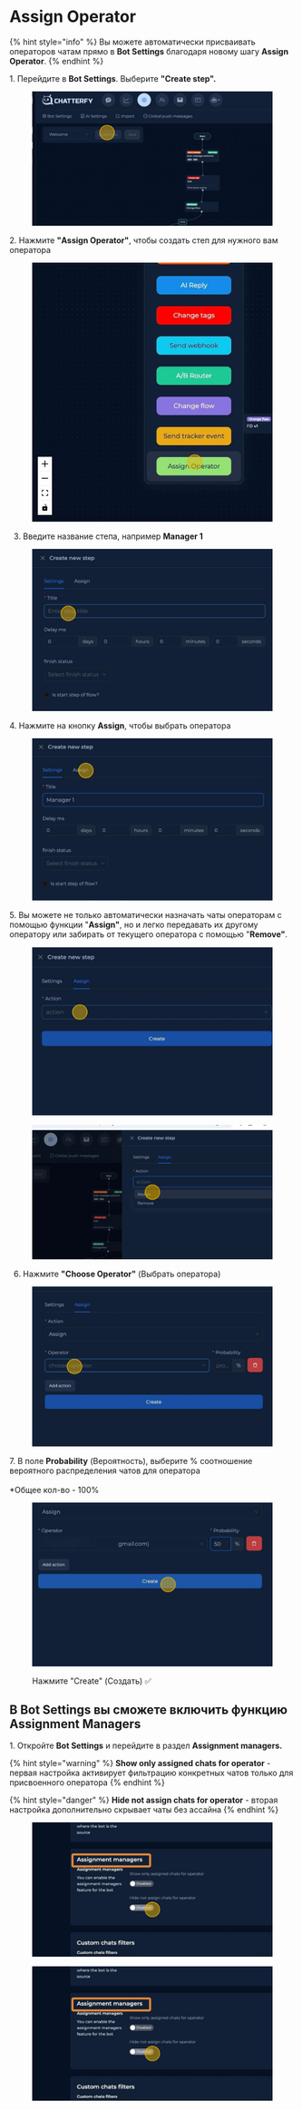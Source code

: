 # Assign Operator

{% hint style="info" %}
Вы можете автоматически присваивать операторов чатам прямо в **Bot Settings** благодаря новому шагу **Assign Operator**.&#x20;
{% endhint %}



1\. Перейдите в **Bot Settings**. Выберите **"Create step".**

<figure><img src="../../../.gitbook/assets/image (252).png" alt=""><figcaption></figcaption></figure>



2\. Нажмите **"Assign Operator"**, чтобы создать степ для нужного вам оператора

<figure><img src="../../../.gitbook/assets/image (253).png" alt=""><figcaption></figcaption></figure>



3. Введите название степа, например **Manager 1**&#x20;

<figure><img src="../../../.gitbook/assets/image (254).png" alt=""><figcaption></figcaption></figure>



4\. Нажмите на кнопку **Assign**, чтобы выбрать оператора

<figure><img src="../../../.gitbook/assets/image (255).png" alt=""><figcaption></figcaption></figure>

5\. Вы можете не только автоматически назначать чаты операторам с помощью функции "**Assign"**, но и легко передавать их другому оператору или забирать от текущего оператора с помощью "**Remove"**.

<figure><img src="../../../.gitbook/assets/image (256).png" alt=""><figcaption></figcaption></figure>

<figure><img src="../../../.gitbook/assets/image (257).png" alt=""><figcaption></figcaption></figure>

6. Нажмите **"Choose Operator"** (Выбрать оператора)

<figure><img src="../../../.gitbook/assets/image (258).png" alt=""><figcaption></figcaption></figure>



7\. В поле **Probability** (Вероятность), выберите % соотношение вероятного распределения чатов для оператора \
\
\*Общее кол-во - 100%&#x20;

<figure><img src="../../../.gitbook/assets/image (259).png" alt=""><figcaption><p>Нажмите "Create" (Создать) ✅</p></figcaption></figure>



## В **Bot Settings** вы сможете включить функцию Assignment Managers&#x20;



1\. Откройте **Bot Settings** и перейдите в раздел **Assignment managers.**



{% hint style="warning" %}
**Show only assigned chats for operator** - первая настройка активирует фильтрацию конкретных чатов только для присвоенного оператора
{% endhint %}



{% hint style="danger" %}
**Hide not assign chats for operator** - вторая настройка  дополнительно скрывает чаты без ассайна
{% endhint %}

<figure><img src="../../../.gitbook/assets/image (295).png" alt=""><figcaption></figcaption></figure>

<figure><img src="../../../.gitbook/assets/image (296).png" alt=""><figcaption></figcaption></figure>
